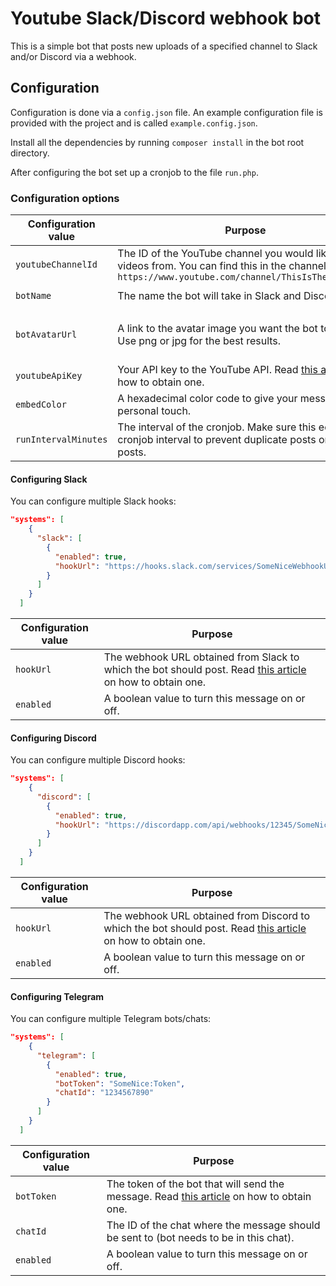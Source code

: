 # Youtube Slack/Discord webhook bot

This is a simple bot that posts new uploads of a specified channel to Slack and/or Discord via a webhook.

## Configuration

Configuration is done via a `config.json` file. An example configuration file is provided with the project and is called `example.config.json`.

Install all the dependencies by running `composer install` in the bot root directory.

After configuring the bot set up a cronjob to the file `run.php`.

### Configuration options

| Configuration value | Purpose | Default |
| --- | --- | --- |
| `youtubeChannelId` | The ID of the YouTube channel you would like to fetch videos from. You can find this in the channel url `https://www.youtube.com/channel/ThisIsTheChannelId` | `''` |
| `botName` | The name the bot will take in Slack and Discord. | `YouTube Bot` |
| `botAvatarUrl` | A link to the avatar image you want the bot to use. Use png or jpg for the best results. | Youtube icon image (png) |
| `youtubeApiKey` | Your API key to the YouTube API. Read [this article](https://developers.google.com/youtube/v3/getting-started) on how to obtain one. | `null` |
| `embedColor` | A hexadecimal color code to give your messages a personal touch. | `FF0000` |
| `runIntervalMinutes` | The interval of the cronjob. Make sure this equals the cronjob interval to prevent duplicate posts or missing posts. | `30` |

#### Configuring Slack

You can configure multiple Slack hooks:

```json
"systems": [
    {
      "slack": [
        {
          "enabled": true,
          "hookUrl": "https://hooks.slack.com/services/SomeNiceWebhookUrl"
        }
      ]
    }
  ]
```

| Configuration value | Purpose |
| ---| --- |
| `hookUrl` | The webhook URL obtained from Slack to which the bot should post. Read [this article](https://api.slack.com/incoming-webhooks) on how to obtain one. |
| `enabled` | A boolean value to turn this message on or off. |

#### Configuring Discord

You can configure multiple Discord hooks:

```json
"systems": [
    {
      "discord": [
        {
          "enabled": true,
          "hookUrl": "https://discordapp.com/api/webhooks/12345/SomeNiceWebhookUrl"
        }
      ]
    }
  ]
```

| Configuration value | Purpose |
| ---| --- |
| `hookUrl` | The webhook URL obtained from Discord to which the bot should post. Read [this article](https://support.discordapp.com/hc/en-us/articles/228383668-Intro-to-Webhooks) on how to obtain one. |
| `enabled` | A boolean value to turn this message on or off. |

#### Configuring Telegram

You can configure multiple Telegram bots/chats:

```json
"systems": [
    {
      "telegram": [
        {
          "enabled": true,
          "botToken": "SomeNice:Token",
          "chatId": "1234567890"
        }
      ]
    }
  ]
```

| Configuration value | Purpose |
| ---| --- |
| `botToken` | The token of the bot that will send the message. Read [this article](https://core.telegram.org/bots#botfather) on how to obtain one. |
| `chatId` | The ID of the chat where the message should be sent to (bot needs to be in this chat). |
| `enabled` | A boolean value to turn this message on or off. |